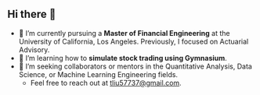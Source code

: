 ## Hi there 👋

- 🔭 I’m currently pursuing a **Master of Financial Engineering** at the University of California, Los Angeles. Previously, I focused on Actuarial Advisory.
- 🌱 I’m learning how to **simulate stock trading using Gymnasium**.
- 👯 I’m seeking collaborators or mentors in the Quantitative Analysis, Data Science, or Machine Learning Engineering fields.
  - Feel free to reach out at [tliu57737@gmail.com](mailto:tliu57737@gmail.com).


<!--
**winklelt/winklelt** is a ✨ _special_ ✨ repository because its `README.md` (this file) appears on your GitHub profile.

Here are some ideas to get you started:

- 🔭 I’m currently working on ...
- 🌱 I’m currently learning ...
- 👯 I’m looking to collaborate on ...
- 🤔 I’m looking for help with ...
- 💬 Ask me about ...
- 📫 How to reach me: ...
- 😄 Pronouns: ...
- ⚡ Fun fact: ...
-->
